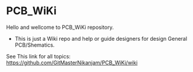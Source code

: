 # PCB_WiKi 
Hello and wellcome to PCB_WiKi repository.  
- This is just a Wiki repo and help or guide designers for design General PCB/Shematics.   

See This link for all topics: https://github.com/GitMasterNikanjam/PCB_WiKi/wiki   